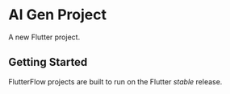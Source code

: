 # AI Gen Project

A new Flutter project.

## Getting Started

FlutterFlow projects are built to run on the Flutter _stable_ release.
